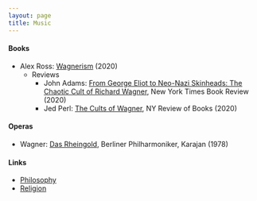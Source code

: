 ```yaml
---
layout: page
title: Music
---
```

#### Books
* Alex Ross: [Wagnerism](https://www.amazon.com/Wagnerism-Art-Politics-Shadow-Music/dp/0374285934) (2020)
  * Reviews
    * John Adams: [From George Eliot to Neo-Nazi Skinheads: The Chaotic Cult of Richard Wagner](https://www.nytimes.com/2020/09/16/books/review/wagnerism-alex-ross.html), New York Times Book Review (2020)
    * Jed Perl: [The Cults of Wagner](https://www.nybooks.com/articles/2020/10/08/the-cults-of-wagner/), NY Review of Books (2020)

#### Operas
* Wagner: [Das Rheingold](https://www.youtube.com/watch?v=yFCFq6WWmGE), Berliner Philharmoniker, Karajan (1978)

#### Links
* [Philosophy](/philosophy)
* [Religion](/religion)
